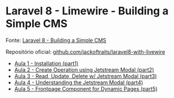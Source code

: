 # Laravel 8 - Limewire - Building a Simple CMS

Fonte: [Laravel 8 - Building a Simple CMS](https://www.youtube.com/playlist?list=PLSP81gW0XjNHk2D2NREM8A80xWO19Yulj)

Repositório oficial: [github.com/jackoftraits/laravel8-with-livewire](https://github.com/jackoftraits/laravel8-with-livewire)

* [Aula 1 - Installation (part1)](https://www.youtube.com/watch?v=Ub6FMEWw7kA&list=PLSP81gW0XjNHk2D2NREM8A80xWO19Yulj&index=1)
* [Aula 2 - Create Operation using Jetstream Modal (part2)](https://www.youtube.com/watch?v=xX1qmJwGqg4&list=PLSP81gW0XjNHk2D2NREM8A80xWO19Yulj&index=2)
* [Aula 3 - Read, Update, Delete w/ Jetstream Modal (part3)](https://www.youtube.com/watch?v=G-ngqfbP5Yk&list=PLSP81gW0XjNHk2D2NREM8A80xWO19Yulj&index=3)
* [Aula 4 - Understanding the Jetstream Modal (part4)](https://www.youtube.com/watch?v=UEJBlc7uxBE&list=PLSP81gW0XjNHk2D2NREM8A80xWO19Yulj&index=4)
* [Aula 5 - Frontpage Component for Dynamic Pages (part5)](https://www.youtube.com/watch?v=GN5BP86VjsE&list=PLSP81gW0XjNHk2D2NREM8A80xWO19Yulj&index=5)
